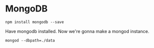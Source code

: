 # MongoDB
```console
npm install mongodb --save
```

Have mongodb installed. Now we're gonna make a mongod instance.

```console
mongod --dbpath=./data
```

